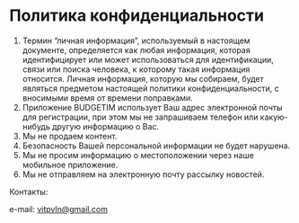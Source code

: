# Политика конфиденциальности

1. Термин “личная информация”, используемый в настоящем документе, определяется как любая информация, которая идентифицирует или может использоваться для идентификации, связи или поиска человека, к которому такая информация относится. Личная информация, которую мы собираем, будет являться предметом настоящей политики конфиденциальности, с вносимыми время от времени поправками.
1. Приложение BUDGETIM использует Ваш адрес электронной почты для регистрации, при этом мы не запрашиваем телефон или какую-нибудь другую информацию о Вас.
1. Мы не продаем контент.
1. Безопасность Вашей персональной информации не будет нарушена.
1. Мы не просим информацию о местоположении через наше мобильное приложение.
1. Мы не отправляем на электронную почту рассылку новостей.

Контакты:

e-mail: vitpvln@gmail.com
